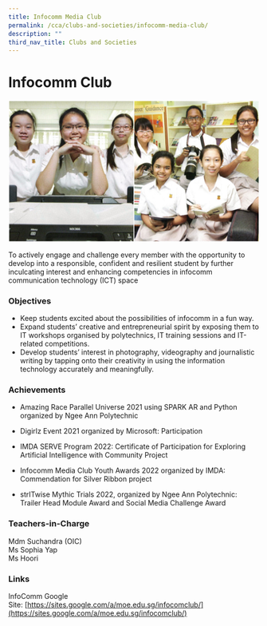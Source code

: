 ```yaml
---
title: Infocomm Media Club
permalink: /cca/clubs-and-societies/infocomm-media-club/
description: ""
third_nav_title: Clubs and Societies
---
```

Infocomm Club
===================

![Infocomm Media Club](/images/Infocomm.jpg)


To actively engage and challenge every member with the opportunity to develop into a responsible, confident and resilient student by further inculcating interest and enhancing competencies in infocomm communication technology (ICT) space


### Objectives

*   Keep students excited about the possibilities of infocomm in a fun way.
*   Expand students’ creative and entrepreneurial spirit by exposing them to IT workshops organised by polytechnics, IT training sessions and IT-related competitions.
*   Develop students’ interest in photography, videography and journalistic writing by tapping onto their creativity in using the information technology accurately and meaningfully.  
    

### Achievements


*   Amazing Race Parallel Universe 2021 using SPARK AR and Python organized by Ngee Ann Polytechnic
    
*   Digirlz Event 2021 organized by Microsoft: Participation
    
*   IMDA SERVE Program 2022: Certificate of Participation for Exploring Artificial Intelligence with Community Project
    
*   Infocomm Media Club Youth Awards 2022 organized by IMDA: Commendation for Silver Ribbon project
    
*   strITwise Mythic Trials 2022, organized by Ngee Ann Polytechnic: Trailer Head Module Award and Social Media Challenge Award
   

### Teachers-in-Charge

Mdm Suchandra (OIC)  
Ms Sophia Yap  
Ms Hoori  


### Links

InfoComm Google Site: [https://sites.google.com/a/moe.edu.sg/infocomclub/](https://sites.google.com/a/moe.edu.sg/infocomclub/)
